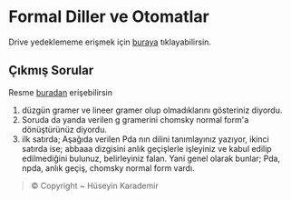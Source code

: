 # Formal Diller ve Otomatlar

Drive yedeklememe erişmek için [buraya][Formal Diller ve Otomatlar - Drive] tıklayabilirsin.

## Çıkmış Sorular

Resme [buradan][Çıkmış soru resmi] erişebilirsin

1. düzgün gramer ve lineer gramer olup olmadıklarını gösteriniz diyordu.
2. Soruda da yanda verilen g gramerini chomsky normal form'a dönüştürünüz diyordu.
3. ilk satırda;
Aşağıda verilen Pda nın dilini tanımlayınız yazıyor,
ikinci satırda ise;
abbaaa dizgisini anlık geçişlerle işleyiniz ve kabul edilip edilmediğini bulunuz, belirleyiniz falan. Yani genel olarak bunlar;
Pda, npda, anlık geçiş, chomsky  normal form vardı.

> © Copyright ~ Hüseyin Karademir

[Formal Diller ve Otomatlar - Drive]: https://drive.google.com/open?id=1uHzgVjocJ2D5zZZxYR7NUz45xbNVZ23i
[Çıkmış soru resmi]: https://drive.google.com/open?id=19C6k75uBG6mWB3wAgKlWblgHTIh3aT2s
